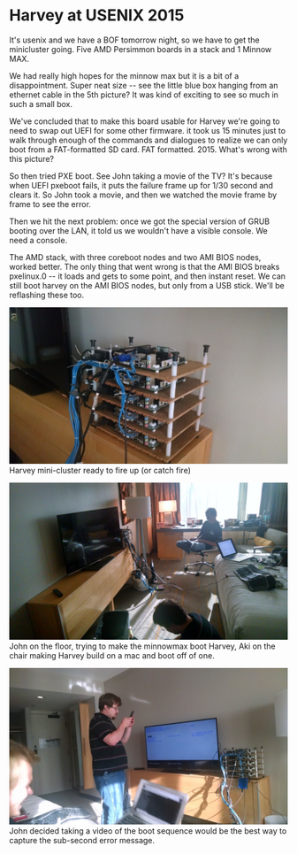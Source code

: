 # Harvey at USENIX 2015

It's usenix and we have a BOF tomorrow night, so we have to get the
minicluster going. Five AMD Persimmon boards in a stack and 1 Minnow
MAX.

We had really high hopes for the minnow max but it is a bit of a
disappointment. Super neat size -- see the little blue box hanging
from an ethernet cable in the 5th picture? It was kind of exciting to
see so much in such a small box.

We've concluded that to make this board usable for Harvey we're going
to need to swap out UEFI for some other firmware. it took us 15
minutes just to walk through enough of the commands and dialogues to
realize we can only boot from a FAT-formatted SD card. FAT
formatted. 2015. What's wrong with this picture?

So then tried PXE boot. See John taking a movie of the TV? It's
because when UEFI pxeboot fails, it puts the failure frame up for 1/30
second and clears it. So John took a movie, and then we watched the
movie frame by frame to see the error. 

Then we hit the next problem: once we
got the special version of GRUB booting over the LAN, it told
us we wouldn't have a visible console. We need a console.

The AMD stack, with three coreboot nodes and two AMI BIOS nodes,
worked better. The only thing that went wrong is that the AMI BIOS
breaks pxelinux.0 -- it loads and gets to some point, and then instant
reset. We can still boot harvey on the AMI BIOS nodes, but only from a USB stick. 
We'll be reflashing these too. 

![mini cluster](img/usenix2015/mini-cluster.jpg)
Harvey mini-cluster ready to fire up (or catch fire)

![boffins to blame](img/usenix2015/boffins-to-blame.jpg)
John on the floor, trying to make the minnowmax boot
Harvey, Aki on the chair making Harvey build on a mac and boot off of one.

![video of error](img/usenix2015/video-of-error.jpg)
John decided taking a video of the boot sequence would
be the best way to capture the sub-second error message.
